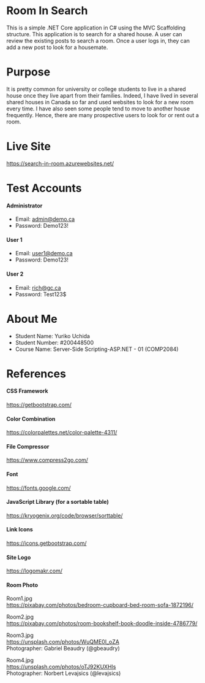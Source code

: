 # Room In Search
This is a simple .NET Core application in C# using the MVC Scaffolding structure. This application is to search for a shared house. A user can review the existing posts to search a room. Once a user logs in, they can add a new post to look for a housemate.

# Purpose
It is pretty common for university or college students to live in a shared house once they live apart from their families. Indeed, I have lived in several shared houses in Canada so far and used websites to look for a new room every time. I have also seen some people tend to move to another house frequently. Hence, there are many prospective users to look for or rent out a room.

# Live Site
https://search-in-room.azurewebsites.net/

# Test Accounts
#### Administrator
- Email: admin@demo.ca   
- Password: Demo123!   

#### User 1
- Email: user1@demo.ca   
- Password: Demo123!   
#### User 2
- Email: rich@gc.ca   
- Password: Test123$   


# About Me
- Student Name: Yuriko Uchida
- Student Number: #200448500
- Course Name: Server-Side Scripting-ASP.NET - 01 (COMP2084)

# References
#### CSS Framework
https://getbootstrap.com/

#### Color Combination 
https://colorpalettes.net/color-palette-4311/

#### File Compressor   
https://www.compress2go.com/

#### Font 
https://fonts.google.com/   

#### JavaScript Library (for a sortable table) 
https://kryogenix.org/code/browser/sorttable/

#### Link Icons 
https://icons.getbootstrap.com/

#### Site Logo 
https://logomakr.com/

#### Room Photo
Room1.jpg   
https://pixabay.com/photos/bedroom-cupboard-bed-room-sofa-1872196/

Room2.jpg   
https://pixabay.com/photos/room-bookshelf-book-doodle-inside-4786779/

Room3.jpg   
https://unsplash.com/photos/WuQME0I_oZA   
Photographer: Gabriel Beaudry (@gbeaudry)    

Room4.jpg   
https://unsplash.com/photos/oTJ92KUXHls    
Photographer: Norbert Levajsics (@levajsics)   

